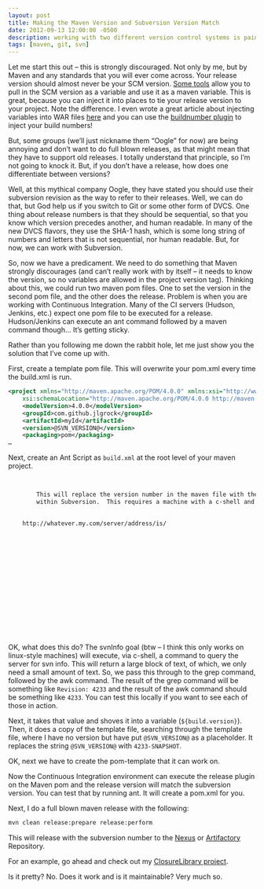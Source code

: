```yaml
---
layout: post
title: Making the Maven Version and Subversion Version Match
date: 2012-09-13 12:00:00 -0500
description: working with two different version control systems is painful.  Here's a way to do it, if you have to.
tags: [maven, git, svn]
---
```


Let me start this out – this is strongly discouraged. Not only by me, but by Maven and any standards that you will ever 
come across. Your release version should almost never be your SCM version. <a href="”">Some tools</a> allow you to pull 
in the SCM version as a variable and use it as a maven variable. This is great, because you can inject it into places 
to tie your release version to your project. Note the difference. I even wrote a great article about injecting variables 
into WAR files [here](http://jlgrock.xtreemhost.com/) and you can use the 
[buildnumber plugin](https://www.mojohaus.org/buildnumber-maven-plugin/) to inject your build numbers!

But, some groups (we’ll just nickname them “Oogle” for now) are being annoying and don’t want to do full blown
releases, as that might mean that they have to support old releases. I totally understand that principle, so I’m
not going to knock it. But, if you don’t have a release, how does one differentiate between versions?

Well, at this mythical company Oogle, they have stated you should use their subversion revision as the way to refer to
their releases. Well, we can do that, but God help us if you switch to Git or some other form of DVCS. One thing about
release numbers is that they should be sequential, so that you know which version precedes another, and human readable.
In many of the new DVCS flavors, they use the SHA-1 hash, which is some long string of numbers and letters that is not
sequential, nor human readable. But, for now, we can work with Subversion.

So, now we have a predicament. We need to do something that Maven strongly discourages (and can’t really work with by
itself – it needs to know the version, so no variables are allowed in the project version tag). Thinking about this,
we could run two maven pom files. One to set the version in the second pom file, and the other does the release.
Problem is when you are working with Continuous Integration. Many of the CI servers (Hudson, Jenkins, etc.) expect
one pom file to be executed for a release. Hudson/Jenkins can execute an ant command followed by a maven command
though… It’s getting sticky.

Rather than you following me down the rabbit hole, let me just show you the solution that I’ve come up with.

First, create a template pom file. This will overwrite your pom.xml every time the build.xml is run.

```xml
<project xmlns="http://maven.apache.org/POM/4.0.0" xmlns:xsi="http://www.w3.org/2001/XMLSchema-instance"
	xsi:schemaLocation="http://maven.apache.org/POM/4.0.0 http://maven.apache.org/xsd/maven-4.0.0.xsd">
	<modelVersion>4.0.0</modelVersion>
	<groupId>com.github.jlgrock</groupId>
	<artifactId>myId</artifactId>
	<version>@SVN_VERSION@</version>
	<packaging>pom</packaging>
…
```

Next, create an Ant Script as `build.xml` at the root level of your maven project.
```xml

	
    	This will replace the version number in the maven file with the current revision 
		within Subversion.  This requires a machine with a c-shell and subversion installed.
    

	http://whatever.my.com/server/address/is/

	
		
			
				
			
		
	

	
		
			
			
		
	


```

OK, what does this do? The svnInfo goal (btw – I think this only works on linux-style machines) will execute, via 
c-shell, a command to query the server for svn info. This will return a large block of text, of which, we only need a 
small amount of text. So, we pass this through to the grep command, followed by the awk command. The result of the 
grep command will be something like `Revision: 4233` and the result of the awk command should be something like `4233`. 
You can test this locally if you want to see each of those in action.

Next, it takes that value and shoves it into a variable (`${build.version}`). Then, it does a copy of the template 
file, searching through the template file, where I have no version but have put `@SVN_VERSION@` as a placeholder.
It replaces the string `@SVN_VERSION@` with `4233-SNAPSHOT`.

OK, next we have to create the pom-template that it can work on.

Now the Continuous Integration environment can execute the release plugin on the Maven pom and the release version will
match the subversion version. You can test that by running ant. It will create a pom.xml for you.

Next, I do a full blown maven release with the following:

```bash
mvn clean release:prepare release:perform
```

This will release with the subversion number to the [Nexus](http://www.sonatype.org/nexus/) 
or [Artifactory](http://www.jfrog.com/home/v_artifactory_opensource_overview) Repository.

For an example, go ahead and check out my [ClosureLibrary project](https://github.com/jlgrock/ClosureLibrary).

Is it pretty? No. Does it work and is it maintainable? Very much so.
